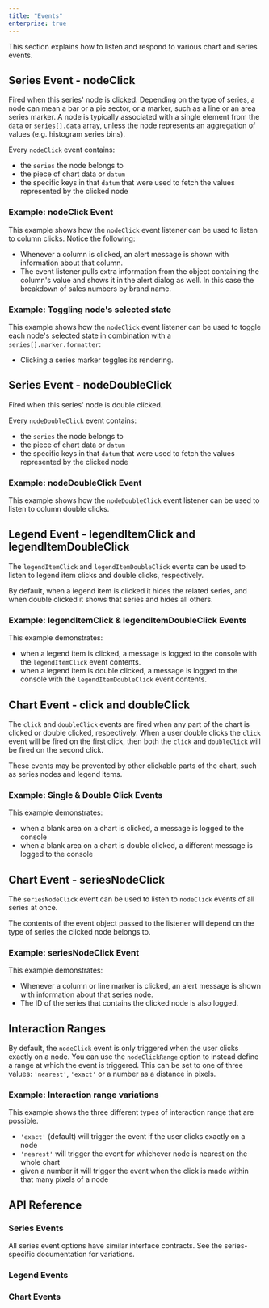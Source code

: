 ```yaml
---
title: "Events"
enterprise: true
---
```


This section explains how to listen and respond to various chart and series events.

## Series Event - nodeClick

Fired when this series' node is clicked. Depending on the type of series, a node can mean a bar or a pie sector, or a marker, such as a line or an area series marker. A node is typically associated with a single element from the `data` or `series[].data` array, unless the node represents an aggregation of values (e.g. histogram series bins).

Every `nodeClick` event contains:

- the `series` the node belongs to
- the piece of chart data or `datum`
- the specific keys in that `datum` that were used to fetch the values represented by the clicked node

### Example: nodeClick Event

This example shows how the `nodeClick` event listener can be used to listen to column clicks. Notice the following:

- Whenever a column is clicked, an alert message is shown with information about that column.
- The event listener pulls extra information from the object containing the column's value and shows it in the alert dialog as well. In this case the breakdown of sales numbers by brand name.

<chart-example title='Node Click Event' name='node-click-event' type='generated'></chart-example>

### Example: Toggling node's selected state

This example shows how the `nodeClick` event listener can be used to toggle each node's selected
state in combination with a `series[].marker.formatter`:

- Clicking a series marker toggles its rendering.

<chart-example title='Node Click Event' name='node-click-select' type='generated'></chart-example>

## Series Event - nodeDoubleClick

Fired when this series' node is double clicked.

Every `nodeDoubleClick` event contains:

- the `series` the node belongs to
- the piece of chart data or `datum`
- the specific keys in that `datum` that were used to fetch the values represented by the clicked node

### Example: nodeDoubleClick Event

This example shows how the `nodeDoubleClick` event listener can be used to listen to column double clicks.

<chart-example title='Node Double Click Event' name='node-double-click-event' type='generated'></chart-example>

## Legend Event - legendItemClick and legendItemDoubleClick

The `legendItemClick` and `legendItemDoubleClick` events can be used to listen to legend item clicks and double clicks, respectively.

By default, when a legend item is clicked it hides the related series, and when double clicked it shows that series and hides all others.

### Example: legendItemClick & legendItemDoubleClick Events

This example demonstrates:

- when a legend item is clicked, a message is logged to the console with the `legendItemClick` event contents.
- when a legend item is double clicked, a message is logged to the console with the `legendItemDoubleClick` event contents.

<chart-example title='Legend Item Click Event' name='legend-item-click-event' type='generated'></chart-example>

## Chart Event - click and doubleClick

The `click` and `doubleClick` events are fired when any part of the chart is clicked or double clicked, respectively. When a user double clicks the `click` event will be fired on the first click, then both the `click` and `doubleClick` will be fired on the second click.

These events may be prevented by other clickable parts of the chart, such as series nodes and legend items.

### Example: Single & Double Click Events

This example demonstrates:

- when a blank area on a chart is clicked, a message is logged to the console
- when a blank area on a chart is double clicked, a different message is logged to the console

<chart-example title='Chart Single & Double Click Events' name='chart-click-event' type='generated'></chart-example>

## Chart Event - seriesNodeClick

The `seriesNodeClick` event can be used to listen to `nodeClick` events of all series at once.

The contents of the event object passed to the listener will depend on the type of series the clicked node belongs to.

### Example: seriesNodeClick Event

This example demonstrates:

- Whenever a column or line marker is clicked, an alert message is shown with information about that series node.
- The ID of the series that contains the clicked node is also logged.

<chart-example title='Node Click Event' name='series-node-click-event' type='generated'></chart-example>

## Interaction Ranges

By default, the `nodeClick` event is only triggered when the user clicks exactly on a node. You can use the `nodeClickRange` option to instead define a range at which the event is triggered. This can be set to one of three values: `'nearest'`, `'exact'` or a number as a distance in pixels.

### Example: Interaction range variations

This example shows the three different types of interaction range that are possible.

- `'exact'` (default) will trigger the event if the user clicks exactly on a node
- `'nearest'` will trigger the event for whichever node is nearest on the whole chart
- given a number it will trigger the event when the click is made within that many pixels of a node

<chart-example title='Interaction Ranges' name='interaction-ranges' type='generated'></chart-example>

## API Reference

### Series Events

All series event options have similar interface contracts. See the series-specific documentation for variations.

<interface-documentation interfaceName='AgSeriesListeners' names='["nodeClick", "nodeDoubleClick"]' config='{ "lookupRoot": "charts-api" }'></interface-documentation>

### Legend Events

<interface-documentation interfaceName='AgChartLegendListeners' names='["legendItemClick", "legendItemDoubleClick"]' config='{ "lookupRoot": "charts-api" }'></interface-documentation>

### Chart Events

<interface-documentation interfaceName='AgBaseChartListeners' names='["click", "doubleClick", "seriesNodeClick"] ' config='{ "lookupRoot": "charts-api" }'></interface-documentation>

